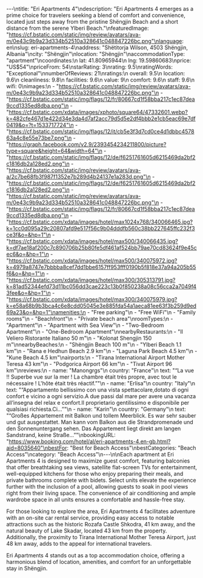 ---\ntitle: "Eri Apartments 4"\ndescription: "Eri Apartments 4 emerges as a prime choice for travelers seeking a blend of comfort and convenience, located just steps away from the pristine Shëngjin Beach and a short distance from the serene Ylberi Beach."\nfeaturedImage: "https://cf.bstatic.com/static/img/review/avatars/ava-m/0e43c9b9a23d334b52510a328641c048847226bc.png"\nlanguage: en\nslug: eri-apartments-4\naddress: "Shëtitorja Wilson, 4503 Shëngjin, Albania"\ncity: "Shëngjin"\nlocation: "Shëngjin"\naccommodationType: "apartment"\ncoordinates:\n  lat: 41.80965944\n  lng: 19.59860683\nprice: "US$54"\npriceFrom: 54\nstarRating: 3\nrating: 9.5\nratingWords: "Exceptional"\nnumberOfReviews: 21\nratings:\n  overall: 9.5\n  location: 9.6\n  cleanliness: 9.8\n  facilities: 9.6\n  value: 9\n  comfort: 9.6\n  staff: 9.6\n  wifi: 0\nimages:\n  - "https://cf.bstatic.com/static/img/review/avatars/ava-m/0e43c9b9a23d334b52510a328641c048847226bc.png"\n  - "https://cf.bstatic.com/static/img/flags/12/fr/80667cd1f58bba217c1ec87dea9ccd1335ed8dba.png"\n  - "https://cf.bstatic.com/xdata/images/xphoto/square64/47332601.webp?k=482cfe467d1e422d34e3da4d7af2acc79d5d5e2df4bbb2e1cb5eac69e7df0419&o=?t=1533717724"\n  - "https://cf.bstatic.com/static/img/flags/12/it/cb5e3f3d7cd0ce4d1dbbc457863a4c8e55e73be7.png"\n  - "https://graph.facebook.com/v2.9/2393454234211800/picture?type=square&height=64&width=64"\n  - "https://cf.bstatic.com/static/img/flags/12/de/f6251761605d6215469da2bf2c1816db2a128ed2.png"\n  - "https://cf.bstatic.com/static/img/review/avatars/ava-a/2c7be68fb3f987f1352e7b289d4b24137e1a283d.png"\n  - "https://cf.bstatic.com/static/img/flags/12/de/f6251761605d6215469da2bf2c1816db2a128ed2.png"\n  - "https://cf.bstatic.com/static/img/review/avatars/ava-m/0e43c9b9a23d334b52510a328641c048847226bc.png"\n  - "https://cf.bstatic.com/static/img/flags/12/fr/80667cd1f58bba217c1ec87dea9ccd1335ed8dba.png"\n  - "https://cf.bstatic.com/xdata/images/hotel/max1024x768/340066465.jpg?k=1cc0d095a29c20807afd9e517f56c9b04dddfb560c38bb227645ffc232f3ce3f&o=&hp=1"\n  - "https://cf.bstatic.com/xdata/images/hotel/max500/340066435.jpg?k=df7ae18af200c7c890706b25b80fe5df461af524bb79ae70cd83624f9e45cec6&o=&hp=1"\n  - "https://cf.bstatic.com/xdata/images/hotel/max500/340075972.jpg?k=4979a8747e7bbbba8cef7dd1bbe6157ff953fff0190b5f818e37a94a205b55f6&o=&hp=1"\n  - "https://cf.bstatic.com/xdata/images/hotel/max300/305313791.jpg?k=81ad52344efd73d11bc056dd3cae223c13b0f850238a08c56cca2a7049f43fee&o=&hp=1"\n  - "https://cf.bstatic.com/xdata/images/hotel/max300/340075979.jpg?k=e58a68b9b3bca4c6e8cdd05045e3e885fda54a1aeca81ee63f3b259d9ed69a23&o=&hp=1"\namenities:\n  - "Free parking"\n  - "Free WiFi"\n  - "Family rooms"\n  - "Beachfront"\n  - "Private beach area"\nroomTypes:\n  - "Apartment"\n  - "Apartment with Sea View"\n  - "Two-Bedroom Apartment"\n  - "One-Bedroom Apartment"\nnearbyRestaurants:\n  - "Il Veliero Ristorante Italiano 50 m"\n  - "Kolonat Shengjin 150 m"\nnearbyBeaches:\n  - "Shëngjin Beach 100 m"\n  - "Ylberi Beach 1.1 km"\n  - "Rana e Hedhun Beach 2.9 km"\n  - "Laguna Park Beach 4.5 km"\n  - "Kune Beach 4.5 km"\nairports:\n  - "Tirana International Airport Mother Teresa 43 km"\n  - "Podgorica Airport 66 km"\n  - "Tivat Airport 96 km"\nreviews:\n  - name: "Manongrgs"\n    country: "France"\n    text: "“La vue !! Superbe vue sur la mer ! La chambre était très propre, avec tout le nécessaire ! L'hôte était très réactif.”"\n  - name: "Erlisa"\n    country: "Italy"\n    text: "“Appartamento bellissimo con una vista spettacolare,dotato di ogni confort e vicino a ogni servizio.A due passi dal mare per avere una vacanza all’insegna del relax e confort.Il proprietario gentilissimo e disponibile per qualsiasi richiesta.Ci...”"\n  - name: "Karin"\n    country: "Germany"\n    text: "“Großes Appartement mit Balkon und tollem Meerblick. Es war sehr sauber und gut ausgestattet. Man kann vom Balkon aus die Strandpromenade und den Sonnenuntergang sehen. Das Appartement liegt direkt am langen Sandstrand, keine Straße...”"\nbookingURL: "https://www.booking.com/hotel/al/eri-apartments-4.en-gb.html?aid=8035640"\nbestFor: "Best for Beach Access"\nbestCategories: "Beach Access"\ncategory: "Beach Access"\n---\n\nEach apartment at Eri Apartments 4 is designed to maximize guest comfort, featuring balconies that offer breathtaking sea views, satellite flat-screen TVs for entertainment, well-equipped kitchens for those who enjoy preparing their meals, and private bathrooms complete with bidets. Select units elevate the experience further with the inclusion of a pool, allowing guests to soak in pool views right from their living space. The convenience of air conditioning and ample wardrobe space in all units ensures a comfortable and hassle-free stay.

For those looking to explore the area, Eri Apartments 4 facilitates adventure with an on-site car rental service, providing easy access to notable attractions such as the historic Rozafa Castle Shkodra, 41 km away, and the natural beauty of Lake Skadar, located 43 km from the property. Additionally, the proximity to Tirana International Mother Teresa Airport, just 48 km away, adds to the appeal for international travelers.

Eri Apartments 4 stands out as a top accommodation choice, offering a harmonious blend of location, amenities, and comfort for an unforgettable stay in Shëngjin.